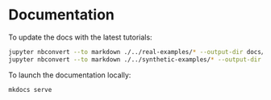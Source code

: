 # Documentation

To update the docs with the latest tutorials:

```bash
jupyter nbconvert --to markdown ./../real-examples/* --output-dir docs/Tutorials/real-examples/
jupyter nbconvert --to markdown ./../synthetic-examples/* --output-dir docs/Tutorials/synthetic-examples/
```

To launch the documentation locally:

```zsh
mkdocs serve
```


